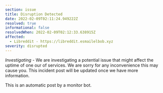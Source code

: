 ```yaml
---
section: issue
title: Disruption Detected
date: 2022-02-09T02:11:24.949222Z
resolved: true
informational: false
resolvedWhen: 2022-02-09T02:12:33.638915Z
affected:
  - Libreddit - https://libreddit.esmailelbob.xyz
severity: disrupted
---
```

*Investigating* - We are investigating a potential issue that might affect the uptime of one our of services. We are sorry for any inconvenience this may cause you. This incident post will be updated once we have more information.

This is an automatic post by a monitor bot.
        